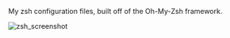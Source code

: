 My zsh configuration files, built off of the Oh-My-Zsh framework.

![zsh_screenshot](https://github.com/givensuman/zshrc/assets/16063606/8896a9d5-711f-4ba6-9c94-429d9df73d4a)
